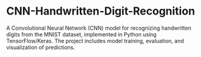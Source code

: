 # CNN-Handwritten-Digit-Recognition
A Convolutional Neural Network (CNN) model for recognizing handwritten digits from the MNIST dataset, implemented in Python using TensorFlow/Keras. The project includes model training, evaluation, and visualization of predictions.
